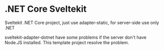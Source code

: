 # .NET Core Sveltekit

Sveltekit .NET Core project, just use adapter-static, for server-side use only .NET

sveltekit-adapter-dotnet have some problems if the server don't have Node.JS installed.
This template project resolve the problem.